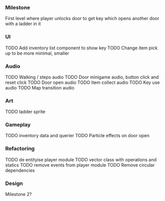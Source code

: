 


### Milestone

First level where player unlocks door to get key which opens another door with a ladder in it

### UI

TODO Add inventory list component to show key
TODO Change item pick up to be more minimal, smaller

### Audio

TODO Walking / steps audio 
TODO Door minigame audio, button click and reset click
TODO Door open audio
TODO Item collect audio
TODO Key use audio
TODO Map transition audio


### Art
TODO ladder sprite


### Gameplay
TODO inventory data and querier
TODO Particle effects on door open


### Refactoring 
TODO de entityise player module
TODO vector class with operations and statics
TODO remove events from player module
TODO Remove circular dependencies


### Design

Milestone 2? 
